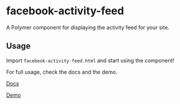 facebook-activity-feed
============

A Polymer component for displaying the activity feed for your site.

## Usage

Import ```facebook-activity-feed.html``` and start using the component!

For full usage, check the docs and the demo.

[Docs](http://kunalnagar.github.io/facebook-activity-feed/components/facebook-activity-feed/)

[Demo](http://kunalnagar.github.io/facebook-activity-feed/components/facebook-activity-feed/demo.html)
